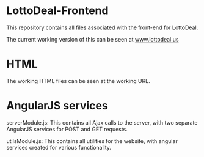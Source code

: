 # LottoDeal-Frontend

This repository contains all files associated with the front-end for LottoDeal. 

The current working version of this can be seen at www.lottodeal.us

# HTML

The working HTML files can be seen at the working URL.

# AngularJS services
serverModule.js: This contains all Ajax calls to the server, with two separate AngularJS services for POST and GET requests.

utilsModule.js: This contains all utilities for the website, with angular services created for various functionality.


